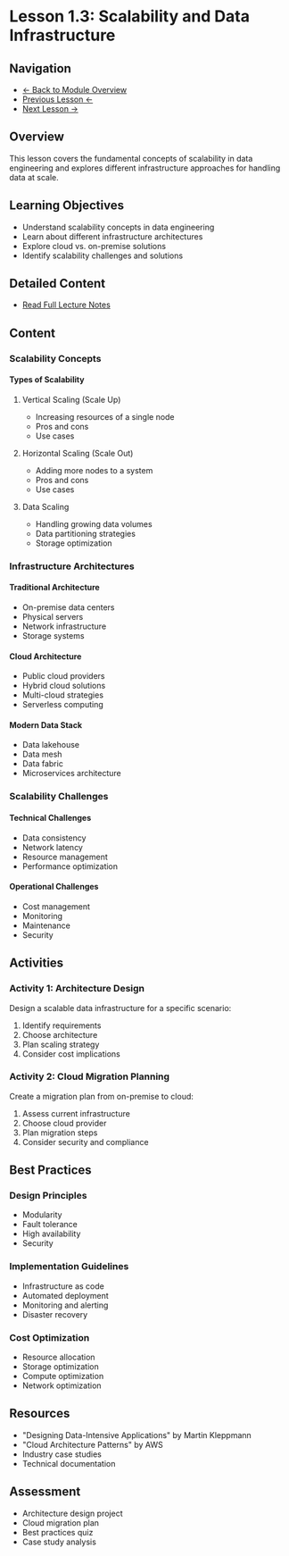 # Lesson 1.3: Scalability and Data Infrastructure

## Navigation
- [← Back to Module Overview](../README.md)
- [Previous Lesson ←](./1.2-data-pipeline-lifecycle.md)
- [Next Lesson →](./1.4-tools-and-technologies.md)

## Overview
This lesson covers the fundamental concepts of scalability in data engineering and explores different infrastructure approaches for handling data at scale.

## Learning Objectives
- Understand scalability concepts in data engineering
- Learn about different infrastructure architectures
- Explore cloud vs. on-premise solutions
- Identify scalability challenges and solutions

## Detailed Content
- [Read Full Lecture Notes](./lectures/lesson-1-3.md)

## Content

### Scalability Concepts

#### Types of Scalability
1. Vertical Scaling (Scale Up)
   - Increasing resources of a single node
   - Pros and cons
   - Use cases

2. Horizontal Scaling (Scale Out)
   - Adding more nodes to a system
   - Pros and cons
   - Use cases

3. Data Scaling
   - Handling growing data volumes
   - Data partitioning strategies
   - Storage optimization

### Infrastructure Architectures

#### Traditional Architecture
- On-premise data centers
- Physical servers
- Network infrastructure
- Storage systems

#### Cloud Architecture
- Public cloud providers
- Hybrid cloud solutions
- Multi-cloud strategies
- Serverless computing

#### Modern Data Stack
- Data lakehouse
- Data mesh
- Data fabric
- Microservices architecture

### Scalability Challenges

#### Technical Challenges
- Data consistency
- Network latency
- Resource management
- Performance optimization

#### Operational Challenges
- Cost management
- Monitoring
- Maintenance
- Security

## Activities

### Activity 1: Architecture Design
Design a scalable data infrastructure for a specific scenario:
1. Identify requirements
2. Choose architecture
3. Plan scaling strategy
4. Consider cost implications

### Activity 2: Cloud Migration Planning
Create a migration plan from on-premise to cloud:
1. Assess current infrastructure
2. Choose cloud provider
3. Plan migration steps
4. Consider security and compliance

## Best Practices

### Design Principles
- Modularity
- Fault tolerance
- High availability
- Security

### Implementation Guidelines
- Infrastructure as code
- Automated deployment
- Monitoring and alerting
- Disaster recovery

### Cost Optimization
- Resource allocation
- Storage optimization
- Compute optimization
- Network optimization

## Resources
- "Designing Data-Intensive Applications" by Martin Kleppmann
- "Cloud Architecture Patterns" by AWS
- Industry case studies
- Technical documentation

## Assessment
- Architecture design project
- Cloud migration plan
- Best practices quiz
- Case study analysis 